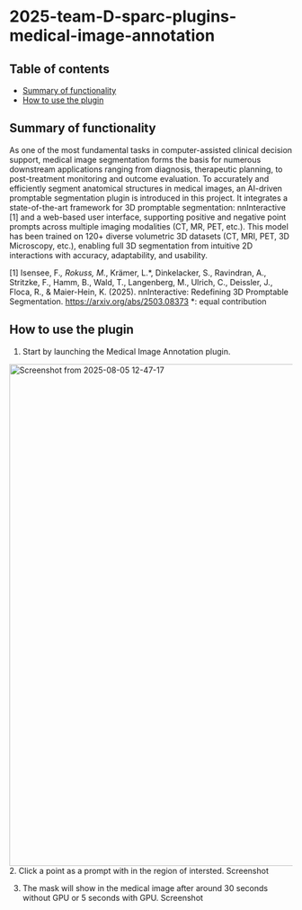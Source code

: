 # 2025-team-D-sparc-plugins-medical-image-annotation

## Table of contents
* [Summary of functionality](#summary-of-functionality)
* [How to use the plugin](#how-to-use-the-plugin)


## Summary of functionality
As one of the most fundamental tasks in computer-assisted clinical decision support, medical image segmentation forms the basis for numerous downstream applications ranging from diagnosis, therapeutic planning, to post-treatment monitoring and outcome evaluation. To accurately and efficiently segment anatomical structures in medical images, an AI-driven promptable segmentation plugin is introduced in this project. It integrates a state-of-the-art framework for 3D promptable segmentation: nnInteractive [1] and a web-based user interface, supporting positive and negative point prompts across multiple imaging modalities (CT, MR, PET, etc.). This model has been trained on 120+ diverse volumetric 3D datasets (CT, MRI, PET, 3D Microscopy, etc.), enabling full 3D segmentation from intuitive 2D interactions with accuracy, adaptability, and usability. 

[1] Isensee, F.*, Rokuss, M.*, Krämer, L.*, Dinkelacker, S., Ravindran, A., Stritzke, F., Hamm, B., Wald, T., Langenberg, M., Ulrich, C., Deissler, J., Floca, R., & Maier-Hein, K. (2025). nnInteractive: Redefining 3D Promptable Segmentation. https://arxiv.org/abs/2503.08373
*: equal contribution
## How to use the plugin
1. Start by launching the Medical Image Annotation plugin.
<img width="1263" height="892" alt="Screenshot from 2025-08-05 12-47-17" src="https://github.com/user-attachments/assets/d5e31e26-c0f2-413e-8282-5c0c69c12539" />
2. Click a point as a prompt with in the region of intersted. Screenshot

3. The mask will show in the medical image after around 30 seconds without GPU or 5 seconds with GPU. Screenshot


